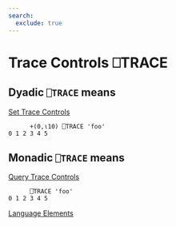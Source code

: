 ```yaml
---
search:
  exclude: true
---
```






<h1 class="heading"><span class="name">Trace Controls</span> <span class="command">⎕TRACE</span></h1>


## Dyadic `⎕TRACE` means


[Set Trace Controls](set-trace.md)
```apl
      +(0,⍳10) ⎕TRACE 'foo'
0 1 2 3 4 5
```

## Monadic `⎕TRACE` means


[Query Trace Controls](query-trace.md)
```apl
      ⎕TRACE 'foo'
0 1 2 3 4 5
```


[Language Elements](../symbols/language-elements.md)


